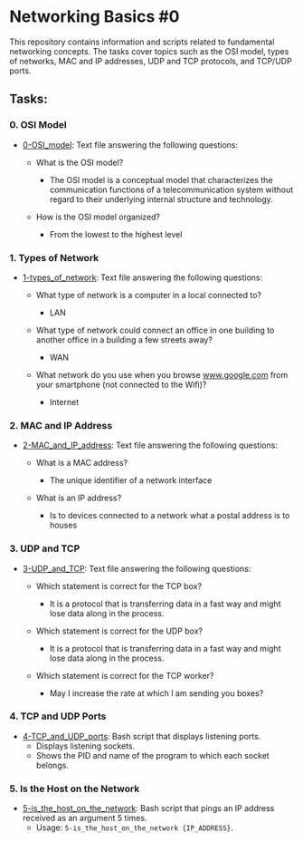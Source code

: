 # Networking Basics #0

This repository contains information and scripts related to fundamental networking concepts. The tasks cover topics such as the OSI model, types of networks, MAC and IP addresses, UDP and TCP protocols, and TCP/UDP ports.

## Tasks:

### 0. OSI Model
* [0-OSI_model](./0-OSI_model): Text file answering the following questions:
  * What is the OSI model?
    - The OSI model is a conceptual model that characterizes the communication functions of a telecommunication system without regard to their underlying internal structure and technology.

  * How is the OSI model organized?
    - From the lowest to the highest level

### 1. Types of Network
* [1-types_of_network](./1-types_of_network): Text file answering the following questions:
  * What type of network is a computer in a local connected to?
    - LAN

  * What type of network could connect an office in one building to another office in a building a few streets away?
    - WAN

  * What network do you use when you browse www.google.com from your smartphone (not connected to the Wifi)?
    - Internet

### 2. MAC and IP Address
* [2-MAC_and_IP_address](./2-MAC_and_IP_address): Text file answering the following questions:
  * What is a MAC address?
    - The unique identifier of a network interface

  * What is an IP address?
    - Is to devices connected to a network what a postal address is to houses

### 3. UDP and TCP
* [3-UDP_and_TCP](./3-UDP_and_TCP): Text file answering the following questions:
  * Which statement is correct for the TCP box?
    - It is a protocol that is transferring data in a fast way and might lose data along in the process.

  * Which statement is correct for the UDP box?
    - It is a protocol that is transferring data in a fast way and might lose data along in the process.

  * Which statement is correct for the TCP worker?
    - May I increase the rate at which I am sending you boxes?

### 4. TCP and UDP Ports
* [4-TCP_and_UDP_ports](./4-TCP_and_UDP_ports): Bash script that displays listening ports.
  - Displays listening sockets.
  - Shows the PID and name of the program to which each socket belongs.

### 5. Is the Host on the Network
* [5-is_the_host_on_the_network](./5-is_the_host_on_the_network): Bash script that pings an IP address received as an argument 5 times.
  - Usage: `5-is_the_host_on_the_network {IP_ADDRESS}`.
